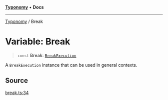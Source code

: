 [**Typonomy**](../README.md) • **Docs**

***

[Typonomy](../globals.md) / Break

# Variable: Break

> `const` **Break**: [`BreakExecution`](../classes/BreakExecution.md)

A `BreakExecution` instance that can be used in general contexts.

## Source

[break.ts:34](https://github.com/softcraft-development/typonomy/blob/30acaf0c9fc726297ecfec68c62e8d1edc67bc52/src/break.ts#L34)
